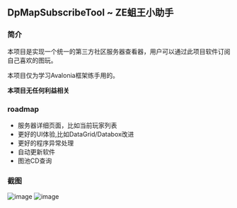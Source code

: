 ## DpMapSubscribeTool ~ ZE蛆王小助手

### 简介
本项目是实现一个统一的第三方社区服务器查看器，用户可以通过此项目软件订阅自己喜欢的图玩。

本项目仅为学习Avalonia框架练手用的。

**本项目无任何利益相关**

### roadmap
* 服务器详细页面，比如当前玩家列表
* 更好的UI体验,比如DataGrid/Databox改进
* 更好的程序异常处理
* 自动更新软件
* 图池CD查询

### 截图
![image](https://github.com/user-attachments/assets/4a8432cc-8474-4f6b-a537-c689b5ab432c)
![image](https://github.com/user-attachments/assets/22d84636-9fda-41f0-90c4-3d149c961dfd)

